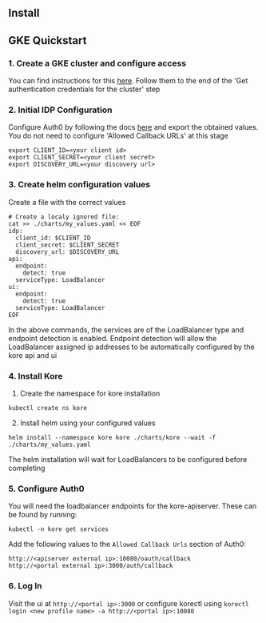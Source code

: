 ## Install

## GKE Quickstart

### 1. Create a GKE cluster and configure access

You can find instructions for this [here](https://cloud.google.com/kubernetes-engine/docs/quickstart). Follow them to the end of the 'Get authentication credentials for the cluster' step

### 2. Initial IDP Configuration
Configure Auth0 by following the docs [here](auth0.md) and export the obtained values. You do not need to configure 'Allowed Callback URLs' at this stage

```
export CLIENT_ID=<your client id>
export CLIENT_SECRET=<your client secret>
export DISCOVERY_URL=<your discovery url>
```

### 3. Create helm configuration values
Create a file with the correct values
```
# Create a localy ignored file:
cat >> ./charts/my_values.yaml << EOF
idp:
  client_id: $CLIENT_ID
  client_secret: $CLIENT_SECRET
  discovery_url: $DISCOVERY_URL
api:
  endpoint:
    detect: true
  serviceType: LoadBalancer
ui:
  endpoint:
    detect: true
  serviceType: LoadBalancer
EOF
```

In the above commands, the services are of the LoadBalancer type and endpoint detection is enabled. Endpoint detection will allow the LoadBalancer assigned ip addresses to be automatically configured by the kore api and ui

### 4. Install Kore

1. Create the namespace for kore installation

`kubectl create ns kore`

2. Install helm using your configured values

`helm install --namespace kore kore ./charts/kore --wait -f ./charts/my_values.yaml`

The helm installation will wait for LoadBalancers to be configured before completing

### 5. Configure Auth0

You will need the loadbalancer endpoints for the kore-apiserver. These can be found by running:

`kubectl -n kore get services`

Add the following values to the `Allowed Callback Urls` section of Auth0:
```
http://<apiserver external ip>:10080/oauth/callback
http://<portal external ip>:3000/auth/callback
```

### 6. Log In

Visit the ui at `http://<portal ip>:3000` or configure korectl using `korectl login <new profile name> -a http://<portal ip>:10080`

